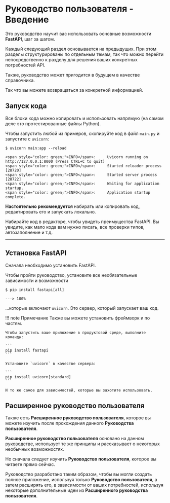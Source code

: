 # Руководство пользователя - Введение

Это руководство научит вас использовать основные возможности **FastAPI**, шаг за шагом.

Каждый следующий раздел основывается на предыдущих. При этом разделы структурированы по отдельным темам, так что можно перейти непосредственно к разделу для решения ваших конкретных потребностей API.

Также, руководство может пригодится в будущем в качестве справочника.

Так что вы можете возвращаться за конкретной информацией.

## Запуск кода

Все блоки кода можно копировать и использовать напрямую (на самом деле это протестированные файлы Python).

Чтобы запустить любой из примеров, скопируйте код в файл `main.py` и запустите с `uvicorn`:

<div class="termy">

```console
$ uvicorn main:app --reload

<span style="color: green;">INFO</span>:     Uvicorn running on http://127.0.0.1:8000 (Press CTRL+C to quit)
<span style="color: green;">INFO</span>:     Started reloader process [28720]
<span style="color: green;">INFO</span>:     Started server process [28722]
<span style="color: green;">INFO</span>:     Waiting for application startup.
<span style="color: green;">INFO</span>:     Application startup complete.
```

</div>

**Настоятельно рекомендуется** набирать или копировать код, редактировать его и запускать локально.

Набирайте код в редакторе, чтобы увидеть преимущества FastAPI. Вы увидите, как мало кода вам нужно писать, все проверки типов, автозаполнение и т.д.

---

## Установка FastAPI

Сначала необходимо установить FastAPI.

Чтобы пройти руководство, установите все необязательные зависимости и возможности

<div class="termy">

```console
$ pip install fastapi[all]

---> 100%
```

</div>

...которые включают `uvicorn`. Это сервер, который запускает ваш код.

!!! note Примечание
    Также вы можете установить фреймворк и по частям.

    Чтобы запустить ваше приложение в продуктовой среде, выполните команды:

    ```
    pip install fastapi
    ```

    Установите `uvicorn` в качестве сервера:

    ```
    pip install uvicorn[standard]
    ```

    И то же самое для зависимостей, которые вы захотите использовать.

## Расширенное руководство пользователя

Также есть **Расширенное руководство пользователя**, которое вы можете изучить после прохождения данного **Руководства пользователя**.

**Расширенное руководство пользователя** основано на данном руководстве, использует те же принципы и рассказывает о некоторых необычных возможностях.

Но сначала следует изучить **Руководство пользователя**, которое вы читаете прямо сейчас.

Руководство разработано таким образом, чтобы вы могли создать полное приложение, используя только **Руководство пользователя**, а затем расширять его, в зависимости от ваших потребностей, используя некоторые дополнительные идеи из **Расширенного руководства пользователя**.
